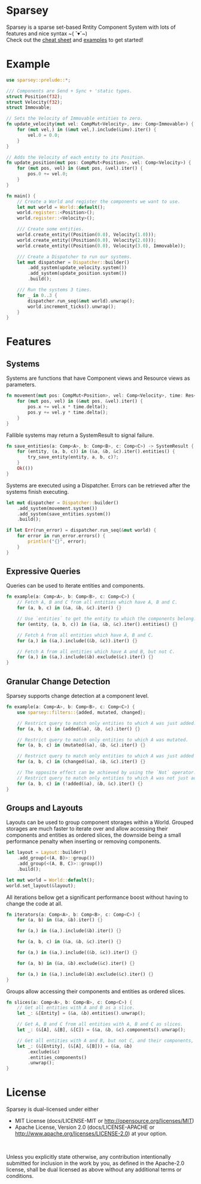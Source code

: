 # Sparsey
Sparsey is a sparse set-based Rntity Component System with lots of features and nice syntax \~( ˘▾˘\~)
<br />
Check out the [cheat sheet](/guides/cheat_sheet.md) and [examples](/examples/) to get started!

# Example 
```rust
use sparsey::prelude::*;

/// Components are Send + Sync + 'static types.
struct Position(f32);
struct Velocity(f32);
struct Immovable;

// Sets the Velocity of Immovable entities to zero.
fn update_velocity(mut vel: CompMut<Velocity>, imv: Comp<Immovable>) {
    for (mut vel,) in (&mut vel,).include(&imv).iter() {
        vel.0 = 0.0;
    }
}

// Adds the Velocity of each entity to its Position. 
fn update_position(mut pos: CompMut<Position>, vel: Comp<Velocity>) {
    for (mut pos, vel) in (&mut pos, &vel).iter() {
        pos.0 += vel.0;
    }
} 

fn main() {
    // Create a World and register the components we want to use.
    let mut world = World::default();
    world.register::<Position>();
    world.register::<Velocity>();

    /// Create some entities.
    world.create_entity((Position(0.0), Velocity(1.0)));
    world.create_entity((Position(0.0), Velocity(2.0)));
    world.create_entity((Position(0.0), Velocity(3.0), Immovable));

    /// Create a Dispatcher to run our systems.
    let mut dispatcher = Dispatcher::builder()
        .add_system(update_velocity.system())
        .add_system(update_position.system())
        .build();

    /// Run the systems 3 times.
    for _ in 0..3 {
        dispatcher.run_seq(&mut world).unwrap();
        world.increment_ticks().unwrap();
    }
}
```

# Features
## Systems
Systems are functions that have Component views and Resource views as parameters.
```rust
fn movement(mut pos: CompMut<Position>, vel: Comp<Velocity>, time: Res<Time>) {
    for (mut pos, vel) in (&mut pos, &vel).iter() {
        pos.x += vel.x * time.delta();
        pos.y += vel.y * time.delta();
    }
}
```

Fallible systems may return a SystemResult to signal failure.
```rust
fn save_entities(a: Comp<A>, b: Comp<B>, c: Comp<C>) -> SystemResult {
    for (entity, (a, b, c)) in (&a, &b, &c).iter().entities() {
        try_save_entity(entity, a, b, c)?;
    }
    Ok(())
}
```

Systems are executed using a Dispatcher. 
Errors can be retrieved after the systems finish executing.
```rust
let mut dispatcher = Dispatcher::builder()
    .add_system(movement.system())
    .add_system(save_entities.system())
    .build();

if let Err(run_error) = dispatcher.run_seq(&mut world) {
    for error in run_error.errors() {
        println!("{}", error);
    }
}
```

## Expressive Queries
Queries can be used to iterate entities and components.
```rust
fn example(a: Comp<A>, b: Comp<B>, c: Comp<C>) {
    // Fetch A, B and C from all entities which have A, B and C.
    for (a, b, c) in (&a, &b, &c).iter() {}

    // Use `entities` to get the entity to which the components belong.
    for (entity, (a, b, c)) in (&a, &b, &c).iter().entities() {}

    // Fetch A from all entities which have A, B and C.
    for (a,) in (&a,).include((&b, &c)).iter() {}

    // Fetch A from all entities which have A and B, but not C.
    for (a,) in (&a,).include(&b).exclude(&c).iter() {}
}
```

## Granular Change Detection
Sparsey supports change detection at a component level.
```rust
fn example(a: Comp<A>, b: Comp<B>, c: Comp<C>) {
    use sparsey::filters::{added, mutated, changed};

    // Restrict query to match only entities to which A was just added.
    for (a, b, c) in (added(&a), &b, &c).iter() {}

    // Restrict query to match only entities to which A was mutated.
    for (a, b, c) in (mutated(&a), &b, &c).iter() {}

    // Restrict query to match only entities to which A was just added or mutated.
    for (a, b, c) in (changed(&a), &b, &c).iter() {}

    // The opposite effect can be achieved by using the `Not` operator.
    // Restrict query to match only entities to which A was not just added.
    for (a, b, c) in (!added(&a), &b, &c).iter() {}
}
```

## Groups and Layouts
Layouts can be used to group component storages within a World.
Grouped storages are much faster to iterate over and allow accessing
their components and entities as ordered slices, the downside being
a small performance penalty when inserting or removing components.
```rust
let layout = Layout::builder()
    .add_group(<(A, B)>::group())
    .add_group(<(A, B, C)>::group())
    .build();

let mut world = World::default();
world.set_layout(&layout);
```

All iterations bellow get a significant performance boost without having to change
the code at all.
```rust
fn iterators(a: Comp<A>, b: Comp<B>, c: Comp<C>) {
    for (a, b) in (&a, &b).iter() {}

    for (a,) in (&a,).include(&b).iter() {}

    for (a, b, c) in (&a, &b, &c).iter() {}

    for (a,) in (&a,).include((&b, &c)).iter() {}

    for (a, b) in (&a, &b).exclude(&c).iter() {}

    for (a,) in (&a,).include(&b).exclude(&c).iter() {}
}
```

Groups allow accessing their components and entities as ordered slices.
```rust
fn slices(a: Comp<A>, b: Comp<B>, c: Comp<C>) {
    // Get all entities with A and B as a slice.
    let _: &[Entity] = (&a, &b).entities().unwrap();

    // Get A, B and C from all entities with A, B and C as slices.
    let _: (&[A], &[B], &[C]) = (&a, &b, &c).components().unwrap();

    // Get all entities with A and B, but not C, and their components, as slices.
    let _: (&[Entity], (&[A], &[B])) = (&a, &b)
        .exclude(&c)
        .entities_components()
        .unwrap();
}
```

# License
Sparsey is dual-licensed under either
* MIT License (docs/LICENSE-MIT or http://opensource.org/licenses/MIT)
* Apache License, Version 2.0 (docs/LICENSE-APACHE or http://www.apache.org/licenses/LICENSE-2.0)
at your option.
<br />

Unless you explicitly state otherwise, any contribution intentionally submitted for 
inclusion in the work by you, as defined in the Apache-2.0 license, shall be dual 
licensed as above without any additional terms or conditions.
